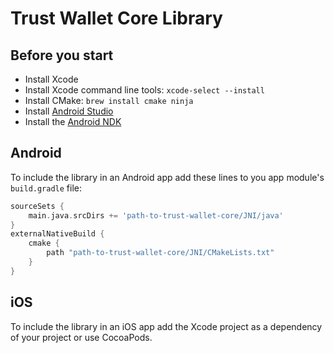 # Trust Wallet Core Library

## Before you start

* Install Xcode
* Install Xcode command line tools: `xcode-select --install`
* Install CMake: `brew install cmake ninja`
* Install [Android Studio](https://developer.android.com/studio/index.html)
* Install the [Android NDK](https://developer.android.com/ndk/guides/)

## Android

To include the library in an Android app add these lines to you app module's `build.gradle` file:

```groovy
sourceSets {
    main.java.srcDirs += 'path-to-trust-wallet-core/JNI/java'
}
externalNativeBuild {
    cmake {
        path "path-to-trust-wallet-core/JNI/CMakeLists.txt"
    }
}
```

## iOS

To include the library in an iOS app add the Xcode project as a dependency of your project or use CocoaPods.
